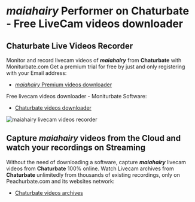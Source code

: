 # _maiahairy_ Performer on Chaturbate - Free LiveCam videos downloader

## Chaturbate Live Videos Recorder

Monitor and record livecam videos of **_maiahairy_** from **Chaturbate** with Moniturbate.com
Get a premium trial for free by just and only registering with your Email address:
* [_maiahairy_ Premium videos downloader](https://moniturbate.com/request-demo-licence-key.html)

Free livecam videos downloader - Moniturbate Software:
* [Chaturbate videos downloader](https://moniturbate.com/moniturbate-download-software.html)

![_maiahairy_ livecam videos recorder](https://peachurnet.com/templates/moniturbate-software.png)


## Capture _maiahairy_ videos from the Cloud and watch your recordings on Streaming

Without the need of downloading a software, capture **_maiahairy_** livecam videos from **Chaturbate** 100% online.
Watch Livecam archives from **Chaturbate** unlimitedly from thousands of existing recordings, only on Peachurbate.com and its websites network:
* [Chaturbate videos archives](https://peachurnet.com/)